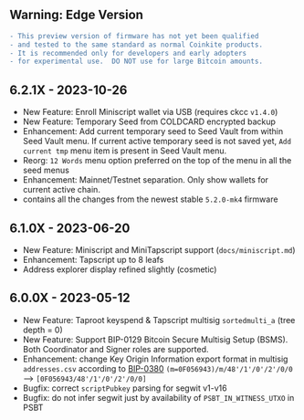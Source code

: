 ## Warning: Edge Version

```diff
- This preview version of firmware has not yet been qualified
- and tested to the same standard as normal Coinkite products.
- It is recommended only for developers and early adopters
- for experimental use.  DO NOT use for large Bitcoin amounts.
```

## 6.2.1X - 2023-10-26

- New Feature: Enroll Miniscript wallet via USB (requires ckcc `v1.4.0`)
- New Feature: Temporary Seed from COLDCARD encrypted backup
- Enhancement: Add current temporary seed to Seed Vault from within Seed Vault menu.
  If current active temporary seed is not saved yet, `Add current tmp` menu item is 
  present in Seed Vault menu.
- Reorg: `12 Words` menu option preferred on the top of the menu in all the seed menus
- Enhancement: Mainnet/Testnet separation. Only show wallets for current active chain.
- contains all the changes from the newest stable `5.2.0-mk4` firmware

## 6.1.0X - 2023-06-20

- New Feature: Miniscript and MiniTapscript support (`docs/miniscript.md`)
- Enhancement: Tapscript up to 8 leafs
- Address explorer display refined slightly (cosmetic)

## 6.0.0X - 2023-05-12

- New Feature: Taproot keyspend & Tapscript multisig `sortedmulti_a` (tree depth = 0)
- New Feature: Support BIP-0129 Bitcoin Secure Multisig Setup (BSMS).
  Both Coordinator and Signer roles are supported.
- Enhancement: change Key Origin Information export format in multisig `addresses.csv` according to [BIP-0380](https://github.com/bitcoin/bips/blob/master/bip-0380.mediawiki#key-expressions)
  `(m=0F056943)/m/48'/1'/0'/2'/0/0` --> `[0F056943/48'/1'/0'/2'/0/0]`
- Bugfix: correct `scriptPubkey` parsing for segwit v1-v16
- Bugfix: do not infer segwit just by availability of `PSBT_IN_WITNESS_UTXO` in PSBT


